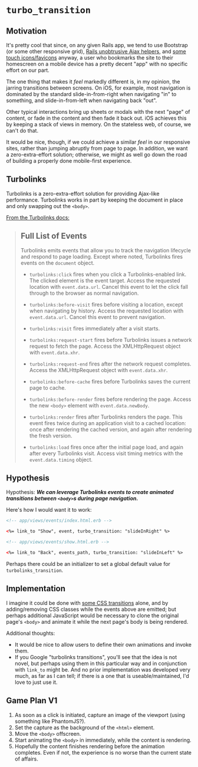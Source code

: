 # `turbo_transition`

## Motivation

It's pretty cool that since, on any given Rails app, we tend to use Bootstrap (or some other responsive grid), [Rails unobtrusive Ajax helpers](http://guides.rubyonrails.org/working_with_javascript_in_rails.html#built-in-helpers), and [some touch icons/favicons](http://realfavicongenerator.net/) anyway, a user who bookmarks the site to their homescreen on a mobile device has a pretty decent "app" with no specific effort on our part.

The one thing that makes it _feel_ markedly different is, in my opinion, the jarring transitions between screens. On iOS, for example, most navigation is dominated by the standard slide-in-from-right when navigating "in" to something, and slide-in-from-left when navigating back "out".

Other typical interactions bring up sheets or modals with the next "page" of content, or fade in the content and then fade it back out. iOS achieves this by keeping a stack of views in memory. On the stateless web, of course, we can't do that.

It would be nice, though, if we could achieve a similar _feel_ in our responsive sites, rather than jumping abruptly from page to page. In addition, we want a zero-extra-effort solution; otherwise, we might as well go down the road of building a properly done mobile-first experience.

## Turbolinks

Turbolinks is a zero-extra-effort solution for providing Ajax-like performance. Turbolinks works in part by keeping the document in place and only swapping out the `<body>`.

[From the Turbolinks docs:](https://github.com/turbolinks/turbolinks#full-list-of-events)

> ## Full List of Events
>
> Turbolinks emits events that allow you to track the navigation lifecycle and respond to page loading. Except where noted, Turbolinks fires events on the `document` object.
>
> * `turbolinks:click` fires when you click a Turbolinks-enabled link. The clicked element is the event target. Access the requested location with `event.data.url`. Cancel this event to let the click fall through to the browser as normal navigation.
>
> * `turbolinks:before-visit` fires before visiting a location, except when navigating by history. Access the requested location with `event.data.url`. Cancel this event to prevent navigation.
>
> * `turbolinks:visit` fires immediately after a visit starts.
>
> * `turbolinks:request-start` fires before Turbolinks issues a network request to fetch the page. Access the XMLHttpRequest object with `event.data.xhr`.
>
> * `turbolinks:request-end` fires after the network request completes. Access the XMLHttpRequest object with `event.data.xhr`.
>
> * `turbolinks:before-cache` fires before Turbolinks saves the current page to cache.
>
> * `turbolinks:before-render` fires before rendering the page. Access the new `<body>` element with `event.data.newBody`.
>
> * `turbolinks:render` fires after Turbolinks renders the page. This event fires twice during an application visit to a cached location: once after rendering the cached version, and again after rendering the fresh version.
>
> * `turbolinks:load` fires once after the initial page load, and again after every Turbolinks visit. Access visit timing metrics with the `event.data.timing` object.

## Hypothesis

Hypothesis: **_We can leverage Turbolinks events to create animated transitions between `<body>`s during page navigation._**

Here's how I would want it to work:

```html
<!-- app/views/events/index.html.erb -->

<%= link_to "Show", event, turbo_transition: "slideInRight" %>
```

```html
<!-- app/views/events/show.html.erb -->

<%= link_to "Back", events_path, turbo_transition: "slideInLeft" %>
```

Perhaps there could be an initializer to set a global default value for `turbolinks_transition`.

## Implementation

I imagine it could be done with [some CSS transitions](https://daneden.github.io/animate.css/) alone, and by adding/removing CSS classes while the events above are emitted; but perhaps additional JavaScript would be necessary to clone the original page's `<body>` and animate it while the next page's body is being rendered.

Additional thoughts:

 - It would be nice to allow users to define their own animations and invoke them.
 - If you Google "turbolinks transitions", you'll see that the idea is not novel, but perhaps using them in this particular way and in conjunction with `link_to` might be. And no prior implementation was developed very much, as far as I can tell; if there is a one that is useable/maintained, I'd love to just use it.

## Game Plan V1

 1. As soon as a click is initiated, capture an image of the viewport (using something like PhantomJS?).
 1. Set the capture as the background of the `<html>` element.
 1. Move the `<body>` offscreen.
 1. Start animating the `<body>` in immediately, while the content is rendering.
 1. Hopefully the content finishes rendering before the animation completes. Even if not, the experience is no worse than the current state of affairs.
